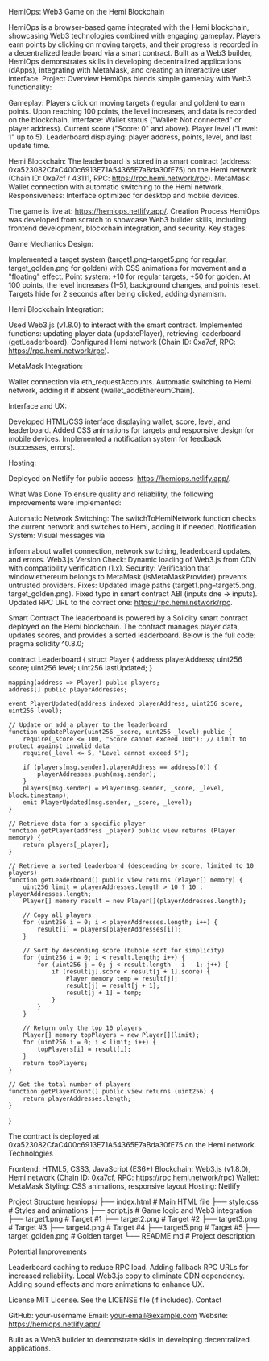 HemiOps: Web3 Game on the Hemi Blockchain
 
HemiOps is a browser-based game integrated with the Hemi blockchain, showcasing Web3 technologies combined with engaging gameplay. Players earn points by clicking on moving targets, and their progress is recorded in a decentralized leaderboard via a smart contract. Built as a Web3 builder, HemiOps demonstrates skills in developing decentralized applications (dApps), integrating with MetaMask, and creating an interactive user interface.
Project Overview
HemiOps blends simple gameplay with Web3 functionality:

Gameplay: Players click on moving targets (regular and golden) to earn points. Upon reaching 100 points, the level increases, and data is recorded on the blockchain.
Interface:
Wallet status ("Wallet: Not connected" or player address).
Current score ("Score: 0" and above).
Player level ("Level: 1" up to 5).
Leaderboard displaying: player address, points, level, and last update time.


Hemi Blockchain: The leaderboard is stored in a smart contract (address: 0xa523082CfaC400c6913E71A54365E7aBda30fE75) on the Hemi network (Chain ID: 0xa7cf / 43111, RPC: https://rpc.hemi.network/rpc).
MetaMask: Wallet connection with automatic switching to the Hemi network.
Responsiveness: Interface optimized for desktop and mobile devices.

The game is live at: https://hemiops.netlify.app/.
Creation Process
HemiOps was developed from scratch to showcase Web3 builder skills, including frontend development, blockchain integration, and security. Key stages:

Game Mechanics Design:

Implemented a target system (target1.png–target5.png for regular, target_golden.png for golden) with CSS animations for movement and a "floating" effect.
Point system: +10 for regular targets, +50 for golden. At 100 points, the level increases (1–5), background changes, and points reset.
Targets hide for 2 seconds after being clicked, adding dynamism.


Hemi Blockchain Integration:

Used Web3.js (v1.8.0) to interact with the smart contract.
Implemented functions: updating player data (updatePlayer), retrieving leaderboard (getLeaderboard).
Configured Hemi network (Chain ID: 0xa7cf, RPC: https://rpc.hemi.network/rpc).


MetaMask Integration:

Wallet connection via eth_requestAccounts.
Automatic switching to Hemi network, adding it if absent (wallet_addEthereumChain).


Interface and UX:

Developed HTML/CSS interface displaying wallet, score, level, and leaderboard.
Added CSS animations for targets and responsive design for mobile devices.
Implemented a notification system for feedback (successes, errors).


Hosting:

Deployed on Netlify for public access: https://hemiops.netlify.app/.



What Was Done
To ensure quality and reliability, the following improvements were implemented:

Automatic Network Switching: The switchToHemiNetwork function checks the current network and switches to Hemi, adding it if needed.
Notification System: Visual messages via <div id="notification"> inform about wallet connection, network switching, leaderboard updates, and errors.
Web3.js Version Check: Dynamic loading of Web3.js from CDN with compatibility verification (1.x).
Security: Verification that window.ethereum belongs to MetaMask (isMetaMaskProvider) prevents untrusted providers.
Fixes:
Updated image paths (target1.png–target5.png, target_golden.png).
Fixed typo in smart contract ABI (inputs dne → inputs).
Updated RPC URL to the correct one: https://rpc.hemi.network/rpc.



Smart Contract
The leaderboard is powered by a Solidity smart contract deployed on the Hemi blockchain. The contract manages player data, updates scores, and provides a sorted leaderboard. Below is the full code:
pragma solidity ^0.8.0;

contract Leaderboard {
    struct Player {
        address playerAddress;
        uint256 score;
        uint256 level;
        uint256 lastUpdated;
    }

    mapping(address => Player) public players;
    address[] public playerAddresses;

    event PlayerUpdated(address indexed playerAddress, uint256 score, uint256 level);

    // Update or add a player to the leaderboard
    function updatePlayer(uint256 _score, uint256 _level) public {
        require(_score <= 100, "Score cannot exceed 100"); // Limit to protect against invalid data
        require(_level <= 5, "Level cannot exceed 5");

        if (players[msg.sender].playerAddress == address(0)) {
            playerAddresses.push(msg.sender);
        }
        players[msg.sender] = Player(msg.sender, _score, _level, block.timestamp);
        emit PlayerUpdated(msg.sender, _score, _level);
    }

    // Retrieve data for a specific player
    function getPlayer(address _player) public view returns (Player memory) {
        return players[_player];
    }

    // Retrieve a sorted leaderboard (descending by score, limited to 10 players)
    function getLeaderboard() public view returns (Player[] memory) {
        uint256 limit = playerAddresses.length > 10 ? 10 : playerAddresses.length;
        Player[] memory result = new Player[](playerAddresses.length);
        
        // Copy all players
        for (uint256 i = 0; i < playerAddresses.length; i++) {
            result[i] = players[playerAddresses[i]];
        }

        // Sort by descending score (bubble sort for simplicity)
        for (uint256 i = 0; i < result.length; i++) {
            for (uint256 j = 0; j < result.length - i - 1; j++) {
                if (result[j].score < result[j + 1].score) {
                    Player memory temp = result[j];
                    result[j] = result[j + 1];
                    result[j + 1] = temp;
                }
            }
        }

        // Return only the top 10 players
        Player[] memory topPlayers = new Player[](limit);
        for (uint256 i = 0; i < limit; i++) {
            topPlayers[i] = result[i];
        }
        return topPlayers;
    }

    // Get the total number of players
    function getPlayerCount() public view returns (uint256) {
        return playerAddresses.length;
    }
}

The contract is deployed at 0xa523082CfaC400c6913E71A54365E7aBda30fE75 on the Hemi network.
Technologies

Frontend: HTML5, CSS3, JavaScript (ES6+)
Blockchain: Web3.js (v1.8.0), Hemi network (Chain ID: 0xa7cf, RPC: https://rpc.hemi.network/rpc)
Wallet: MetaMask
Styling: CSS animations, responsive layout
Hosting: Netlify

Project Structure
hemiops/
├── index.html          # Main HTML file
├── style.css           # Styles and animations
├── script.js           # Game logic and Web3 integration
├── target1.png         # Target #1
├── target2.png         # Target #2
├── target3.png         # Target #3
├── target4.png         # Target #4
├── target5.png         # Target #5
├── target_golden.png   # Golden target
└── README.md           # Project description

Potential Improvements

Leaderboard caching to reduce RPC load.
Adding fallback RPC URLs for increased reliability.
Local Web3.js copy to eliminate CDN dependency.
Adding sound effects and more animations to enhance UX.

License
MIT License. See the LICENSE file (if included).
Contact

GitHub: your-username
Email: your-email@example.com
Website: https://hemiops.netlify.app/


Built as a Web3 builder to demonstrate skills in developing decentralized applications.
